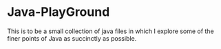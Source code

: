# Java-PlayGround

This is to be a small collection of java files in which I explore some of the finer points of Java as
succinctly as possible.
